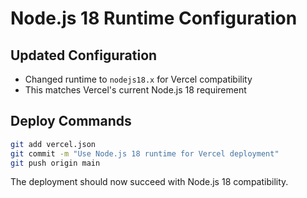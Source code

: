 # Node.js 18 Runtime Configuration

## Updated Configuration
- Changed runtime to `nodejs18.x` for Vercel compatibility
- This matches Vercel's current Node.js 18 requirement

## Deploy Commands
```bash
git add vercel.json
git commit -m "Use Node.js 18 runtime for Vercel deployment"
git push origin main
```

The deployment should now succeed with Node.js 18 compatibility.